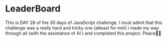 # LeaderBoard
This is DAY 28 of the 30 days of JavaScript challenge, I must admit that this challenge was a really hard and tricky one (atleast for me!)
i made my way through all (with the assistance of AI ) and completed this project. Peace✌🏻
